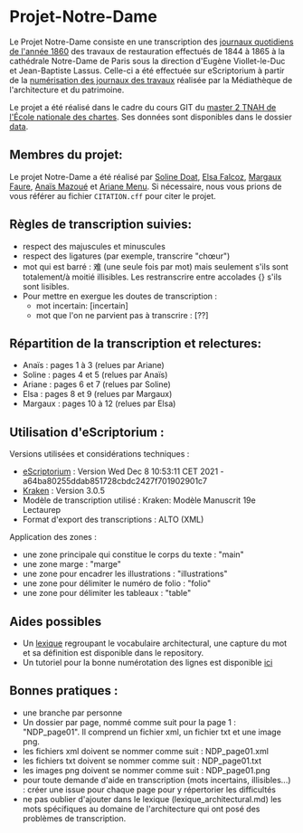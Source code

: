 # Projet-Notre-Dame

Le Projet Notre-Dame consiste en une transcription des [journaux quotidiens de l'année 1860](https://mediatheque-patrimoine.culture.gouv.fr/sites/mediatheque/files/jnd_1860.pdf) des travaux de restauration effectués de 1844 à 1865 à la cathédrale Notre-Dame de Paris sous la direction d'Eugène Viollet-le-Duc et Jean-Baptiste Lassus. Celle-ci a été effectuée sur eScriptorium à partir de la [numérisation des journaux des travaux](https://mediatheque-patrimoine.culture.gouv.fr/travaux-de-notre-dame-de-paris-1844-1865) réalisée par la Médiathèque de l'architecture et du patrimoine. 

Le projet a été réalisé dans le cadre du cours GIT du [master 2 TNAH de l'École nationale des chartes](https://www.chartes.psl.eu/fr/cursus/master-technologies-numeriques-appliquees-histoire). Ses données sont disponibles dans le dossier [data](https://github.com/dtsoline/Projet-Notre-Dame/tree/projetND/data).

Membres du projet:
-------------------------------------------------------------------------------------------------------------------------------------------------
Le projet Notre-Dame a été réalisé par [Soline Doat](https://github.com/dtsoline), [Elsa Falcoz](https://github.com/CollapsarIsReal), [Margaux Faure](https://github.com/margauxfre), [Anaïs Mazoué](https://github.com/AnaisMazoue) et [Ariane Menu](https://github.com/A-Menu). Si nécessaire, nous vous prions de vous référer au fichier ```CITATION.cff``` pour citer le projet.

Règles de transcription suivies:
-------------------------------------------------------------------------------------------------------------------------------------------------
- respect des majuscules et minuscules
- respect des ligatures (par exemple, transcrire "chœur")
- mot qui est barré : 难 (une seule fois par mot) mais seulement s'ils sont totalement/à moitié illisibles. Les restranscrire entre accolades {} s'ils sont lisibles. 
- Pour mettre en exergue les doutes de transcription : 
    - mot incertain: [incertain]
    - mot que l'on ne parvient pas à transcrire : [??]

Répartition de la transcription et relectures:
-------------------------------------------------------------------------------------------------------------------------------------------------
- Anaïs : pages 1 à 3 (relues par Ariane)
- Soline : pages 4 et 5 (relues par Anaïs)
- Ariane : pages 6 et 7 (relues par Soline)
- Elsa : pages 8 et 9 (relues par Margaux)
- Margaux : pages 10 à 12 (relues par Elsa)

Utilisation d'eScriptorium :
---------------------------------------------------------------------------------
Versions utilisées et considérations techniques : 
- [eScriptorium](https://gitlab.com/scripta/escriptorium) : Version Wed Dec 8 10:53:11 CET 2021 - a64ba80255ddab851728cbdc2427f701902901c7
- [Kraken](http://kraken.re/master/index.html) : Version 3.0.5
- Modèle de transcription utilisé : Kraken: Modèle Manuscrit 19e Lectaurep  
- Format d'export des transcriptions : ALTO (XML)

Application des zones :
- une zone principale qui constitue le corps du texte : "main"
- une zone marge : "marge"
- une zone pour encadrer les illustrations : "illustrations"
- une zone pour délimiter le numéro de folio : "folio"
- une zone pour délimiter les tableaux : "table"
 
 Aides possibles
 -------------------------------------------------
 - Un [lexique](https://github.com/dtsoline/Projet-Notre-Dame/blob/projetND/lexique_architectural.md) regroupant le vocabulaire architectural, une capture du mot et sa définition est disponible dans le repository.
 - Un tutoriel pour la bonne numérotation des lignes est disponible [ici](https://github.com/dtsoline/Projet-Notre-Dame/blob/projetND/Tutoriel_numerotation_lignes.md)

 
Bonnes pratiques : 
-----------------------------------------------------------------------------------------------------------------------------------------
- une branche par personne
- Un dossier par page, nommé comme suit pour la page 1 : "NDP_page01". Il comprend un fichier xml, un fichier txt et une image png.
- les fichiers xml doivent se nommer comme suit : NDP_page01.xml
- les fichiers txt doivent se nommer comme suit : NDP_page01.txt
- les images png doivent se nommer comme suit : NDP_page01.png
- pour toute demande d'aide en transcription (mots incertains, illisibles...) : créer une issue pour chaque page pour y répertorier les difficultés
- ne pas oublier d'ajouter dans le lexique (lexique_architectural.md) les mots spécifiques au domaine de l'architecture qui ont posé des problèmes de transcription.
